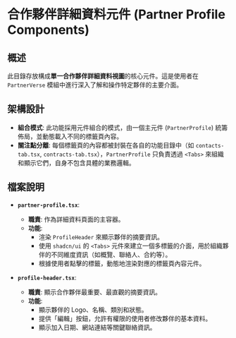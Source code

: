# 合作夥伴詳細資料元件 (Partner Profile Components)

## 概述

此目錄存放構成**單一合作夥伴詳細資料視圖**的核心元件。這是使用者在 `PartnerVerse` 模組中進行深入了解和操作特定夥伴的主要介面。

## 架構設計

- **組合模式**: 此功能採用元件組合的模式，由一個主元件 (`PartnerProfile`) 統籌佈局，並動態載入不同的標籤頁內容。
- **關注點分離**: 每個標籤頁的內容都被封裝在各自的功能目錄中（如 `contacts-tab.tsx`, `contracts-tab.tsx`），`PartnerProfile` 只負責透過 `<Tabs>` 來組織和顯示它們，自身不包含具體的業務邏輯。

## 檔案說明

- **`partner-profile.tsx`**:
  - **職責**: 作為詳細資料頁面的主容器。
  - **功能**:
    - 渲染 `ProfileHeader` 來顯示夥伴的摘要資訊。
    - 使用 `shadcn/ui` 的 `<Tabs>` 元件來建立一個多標籤的介面，用於組織夥伴的不同維度資訊（如概覽、聯絡人、合約等）。
    - 根據使用者點擊的標籤，動態地渲染對應的標籤頁內容元件。

- **`profile-header.tsx`**:
  - **職責**: 顯示合作夥伴最重要、最直觀的摘要資訊。
  - **功能**:
    - 顯示夥伴的 Logo、名稱、類別和狀態。
    - 提供「編輯」按鈕，允許有權限的使用者修改夥伴的基本資料。
    - 顯示加入日期、網站連結等關鍵聯絡資訊。
